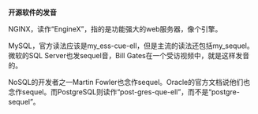 **开源软件的发音**

NGINX，读作“EngineX”，指的是功能强大的web服务器，像个引擎。

MySQL，官方读法应该是my_ess-cue-ell，但是主流的读法还包括my_sequel。微软的SQL Server也发sequel音，Bill Gates在一个受访视频中，就是这样发音的。

NoSQL的开发者之一Martin Fowler也念作sequel。Oracle的官方文档说他们也念作sequel。而PostgreSQL则读作“post-gres-que-ell”，而不是“postgre-sequel”。